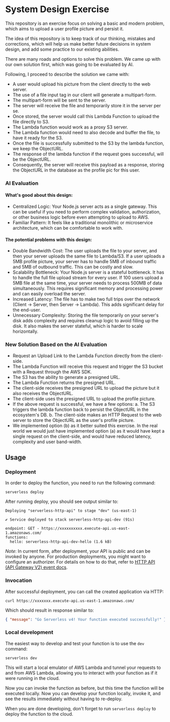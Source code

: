 # System Design Exercise

This repository is an exercise focus on solving a basic and modern problem, which aims to upload a user profile picture and persist it.

The idea of this repository is to keep track of our thinking, mistakes and corrections, which will help us make better future decisions in system design, and add some practice to our existing abilities.

There are many roads and options to solve this problem. We came up with our own solution first, which was going to be evaluated by AI.

Following, I proceed to describe the solution we came with:

- A user would upload his picture from the client directly to the web server.
- The use of a file input tag in our client will generate a multipart-form.
- The multipart-form will be sent to the server.
- The server will receive the file and temporarily store it in the server per se.
- Once stored, the server would call this Lambda Function to upload the file directly to S3.
- The Lambda function would work as a proxy S3 server.
- The Lambda function would need to also decode and buffer the file, to have it ready for the S3.
- Once the file is successfully submitted to the S3 by the lambda function, we keep the ObjectURL.
- The response of the lambda function if the request goes successful, will be the ObjectURL.
- Consequently, the server will receive this payload as a response, storing the ObjectURL in the database as the profile pic for this user.

### AI Evaluation

#### What's good about this design:
- Centralized Logic: Your Node.js server acts as a single gateway. This can be useful if you need to perform complex validation, authorization, or other business logic before even attempting to upload to AWS.
- Familiar Pattern: It feels like a traditional monolithic or microservice architecture, which can be comfortable to work with.

#### The potential problems with this design:
- Double Bandwidth Cost: The user uploads the file to your server, and then your server uploads the same file to Lambda/S3. If a user uploads a 5MB profile picture, your server has to handle 5MB of inbound traffic and 5MB of outbound traffic. This can be costly and slow.
- Scalability Bottleneck: Your Node.js server is a stateful bottleneck. It has to handle the full file upload stream for every user. If 100 users upload a 5MB file at the same time, your server needs to process 500MB of data simultaneously. This requires significant memory and processing power and can easily overload the server.
- Increased Latency: The file has to make two full trips over the network (Client -> Server, then Server -> Lambda). This adds significant delay for the end-user.
- Unnecessary Complexity: Storing the file temporarily on your server's disk adds complexity and requires cleanup logic to avoid filling up the disk. It also makes the server stateful, which is harder to scale horizontally.

### New Solution Based on the AI Evaluation

- Request an Upload Link to the Lambda Function directly from the client-side.
- The Lambda Function will receive this request and trigger the S3 bucket with a Request through the AWS SDK.
- The S3 has the ability to generate a presigned URL.
- The Lambda Function returns the presigned URL.
- The client-side receives the presigned URL to upload the picture but it also receives the ObjectURL.
- The client-side uses the presigned URL to upload the profile picture.
- If the above request is successful, we have a few options:
  a. The S3 triggers the lambda function back to persist the ObjectURL in the ecosystem's DB.
  b. The client-side makes an HTTP Request to the web server to store the ObjectURL as the user's profile picture.
- We implemented option (b) as it better suited this exercise. In the real world we would just have implemented option (a) as it would have kept a single request on the client-side, and would have reduced latency, complexity and user band-width.


## Usage

### Deployment

In order to deploy the function, you need to run the following command:

```
serverless deploy
```

After running deploy, you should see output similar to:

```
Deploying "serverless-http-api" to stage "dev" (us-east-1)

✔ Service deployed to stack serverless-http-api-dev (91s)

endpoint: GET - https://xxxxxxxxxx.execute-api.us-east-1.amazonaws.com/
functions:
  hello: serverless-http-api-dev-hello (1.6 kB)
```

_Note_: In current form, after deployment, your API is public and can be invoked by anyone. For production deployments, you might want to configure an authorizer. For details on how to do that, refer to [HTTP API (API Gateway V2) event docs](https://www.serverless.com/framework/docs/providers/aws/events/http-api).

### Invocation

After successful deployment, you can call the created application via HTTP:

```
curl https://xxxxxxx.execute-api.us-east-1.amazonaws.com/
```

Which should result in response similar to:

```json
{ "message": "Go Serverless v4! Your function executed successfully!" }
```

### Local development

The easiest way to develop and test your function is to use the `dev` command:

```
serverless dev
```

This will start a local emulator of AWS Lambda and tunnel your requests to and from AWS Lambda, allowing you to interact with your function as if it were running in the cloud.

Now you can invoke the function as before, but this time the function will be executed locally. Now you can develop your function locally, invoke it, and see the results immediately without having to re-deploy.

When you are done developing, don't forget to run `serverless deploy` to deploy the function to the cloud.
